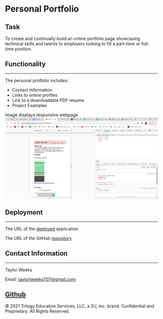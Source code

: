 # Personal Portfolio

## Task

To create and continually build an online portfolio page showcasing technical skills and talents to employers looking to fill a part-time or full-time position.

## Functionality
---
The personal protfolio includes:
- Contact Information
- Links to online profiles
- Link to a downloadable PDF resume
- Project Examples

Image displays responsive webpage
![](assets\images\portfolioscreenshot.png)

## Deployment
---
The URL of the [deployed](https://tweeks07.github.io/Personal-Portfolio/) application

The URL of the GitHub [repository](https://github.com/tweeks07/Personal-Portfolio)


## Contact Information
---
Taylor Weeks

Email: taylorlweeks707@gmail.com

[Github](https://github.com/tweeks07)
---
© 2021 Trilogy Education Services, LLC, a 2U, Inc. brand. Confidential and Proprietary. All Rights Reserved.
